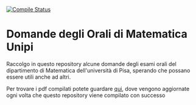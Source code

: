 [![Compile Status](https://travis-ci.org/trenta3/DomandeOraliMatematicaUnipi.svg?branch=master)](https://travis-ci.org/trenta3/DomandeOraliMatematicaUnipi)

# Domande degli Orali di Matematica Unipi

Raccolgo in questo repository alcune domande degli esami orali del dipartimento di Matematica
dell'università di Pisa, sperando che possano essere utili anche ad altri.

Per trovare i pdf compilati potete guardare [qui](http://domandeoralimatematicaunipi.surge.sh),
dove vengono aggiornate ogni volta che questo repository viene compilato con successo
